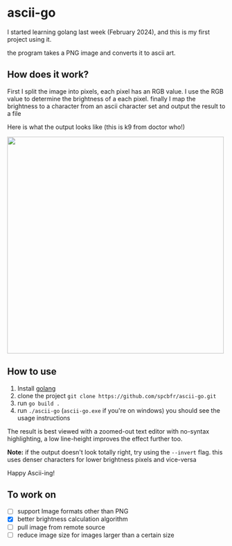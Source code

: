 # ascii-go 
I started learning golang last week (February 2024), and this is my first project using it.

the program takes a PNG image and converts it to ascii art.

## How does it work?

First I split the image into pixels, each pixel has an RGB value. I use the RGB value to determine the brightness of a each pixel. finally I map the brightness to a character from an ascii character set and output the result to a file

Here is what the output looks like (this is k9 from doctor who!)

<img src="https://github.com/spcbfr/ascii-go/assets/77839865/2ae6077f-384f-44af-9bd8-962c0baaaebf" width="500" />

## How to use

1. Install [golang](https://go.dev/doc/install)
2. clone the project `git clone https://github.com/spcbfr/ascii-go.git`
3. run `go build .`
4. run `./ascii-go` (`ascii-go.exe` if you're on windows) you should see the usage instructions

The result is best viewed with a zoomed-out text editor with no-syntax highlighting, a low line-height improves the effect further too.

**Note:** if the output doesn't look totally right, try using the `--invert` flag. this uses denser characters for lower brightness pixels and vice-versa

Happy Ascii-ing!

## To work on
- [ ] support Image formats other than PNG
- [x] better brightness calculation algorithm
- [ ] pull image from remote source
- [ ] reduce image size for images larger than a certain size
